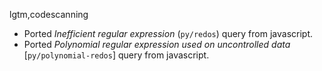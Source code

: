 lgtm,codescanning
* Ported _Inefficient regular expression_ (`py/redos`) query from javascript.
* Ported _Polynomial regular expression used on uncontrolled data_ [`py/polynomial-redos`] query from javascript.
